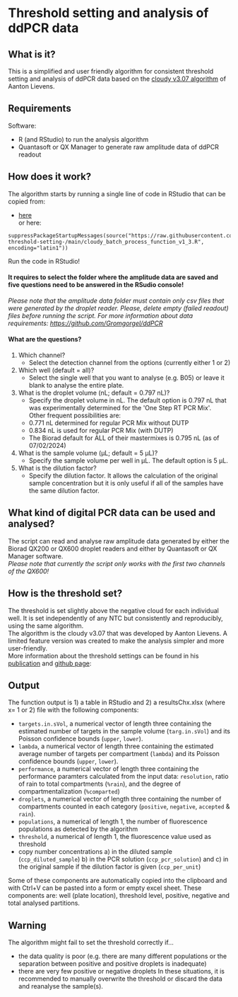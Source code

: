# Threshold setting and analysis of ddPCR data

What is it?
-
This is a simplified and user friendly algorithm for consistent threshold setting and analysis of ddPCR data based on the [cloudy v3.07 algorithm](https://github.com/Gromgorgel/ddPCR/blob/master/Cloudy-V3-07.R) of Aanton Lievens.

Requirements
-
Software: 
- R (and RStudio) to run the analysis algorithm
- Quantasoft or QX Manager to generate raw amplitude data of ddPCR readout

How does it work?
-
The algorithm starts by running a single line of code in RStudio that can be copied from:
- [here](https://github.com/kamitoth/ddPCR-threshold-setting-/blob/main/call_cloudy_batch_process_function_v1_3.R)   
or here:
```
suppressPackageStartupMessages(source("https://raw.githubusercontent.com/kamitoth/ddPCR-threshold-setting-/main/cloudy_batch_process_function_v1_3.R", encoding="latin1"))
```
Run the code in RStudio!
#### It requires to select the folder where the amplitude data are saved and five questions need to be answered in the RSudio console!  
*Please note that the amplitude data folder must contain only csv files that were generated by the droplet reader. Please, delete empty (failed readout) files before running the script. For more information about data requirements: https://github.com/Gromgorgel/ddPCR*

#### What are the questions?
1) Which channel?
   - Select the detection channel from the options (currently either 1 or 2)
2) Which well (default = all)?
   - Select the single well that you want to analyse (e.g. B05) or leave it blank to analyse the entire plate.
3) What is the droplet volume (nL; default = 0.797 nL)?
   - Specify the droplet volume in nL. The default option is 0.797 nL that was experimentally determined for the 'One Step RT PCR Mix'.  
   Other frequent possibilities are:
   - 0.771 nL determined for regular PCR Mix without DUTP
   - 0.834 nL is used for regular PCR Mix (with DUTP)
   - The Biorad default for ALL of their mastermixes is 0.795 nL (as of 07/02/2024)
4) What is the sample volume (µL; default = 5 µL)?
   - Specify the sample volume per well in µL. The default option is 5 µL.
5) What is the dilution factor?
   - Specify the dilution factor. It allows the calculation of the original sample concentration but it is only useful if all of the samples have the same dilution factor.

What kind of digital PCR data can be used and analysed?
-
The script can read and analyse raw amplitude data generated by either the Biorad QX200 or QX600 droplet readers and either by Quantasoft or QX Manager software.  
*Please note that currently the script only works with the first two channels of the QX600!*

How is the threshold set?
-
The threshold is set slightly above the negative cloud for each individual well. It is set independently of any NTC but consistently and reproducibly, using the same algorithm.  
The algorithm is the cloudy v3.07 that was developed by Aanton Lievens. A limited feature version was created to make the analysis simpler and more user-friendly.  
More information about the threshold settings can be found in his [publication](https://journals.plos.org/plosone/article?id=10.1371/journal.pone.0153317) and [github page](https://github.com/Gromgorgel/ddPCR):

Output
-
The function output is 1) a table in RStudio and 2) a resultsChx.xlsx (where x= 1 or 2) file with the following components:
- `targets.in.sVol`, a numerical vector of length three containing the estimated number of targets in the sample volume (`targ.in.sVol`) and its Poisson confidence bounds (`upper`, `lower`).
- `lambda`, a numerical vector of length three containing the estimated average number of targets per compartment (`lambda`) and its Poisson confidence bounds (`upper`, `lower`).
- `performance`, a numerical vector of length three containing the performance paramters calculated from the input data: `resolution`, ratio of rain to total compartments (`%rain`), and the degree of compartmentalization (`%comparted`)
- `droplets`, a numerical vector of length three containing the number of compartments counted in each category (`positive`, `negative`, `accepted` & `rain`).
- `populations`, a numerical of length 1, the number of fluorescence populations as detected by the algorithm 
- `threshold`, a numerical of length 1, the fluorescence value used as threshold
- copy number concentrations a) in the diluted sample (`ccp_diluted_sample`) b) in the PCR solution (`ccp_pcr_solution`) and c) in the original sample if the dilution factor is given (`ccp_per_unit`)

Some of these components are automatically copied into the clipboard and with Ctrl+V can be pasted into a form or empty excel sheet. These components are: well (plate location), threshold level, positive, negative and total analysed partitions. 

Warning
-
The algorithm might fail to set the threshold correctly if...
- the data quality is poor (e.g. there are many different populations or the separation between positive and positive droplets is inadequate)
- there are very few positive or negative droplets
In these situations, it is recommended to manually overwrite the threshold or discard the data and reanalyse the sample(s).
